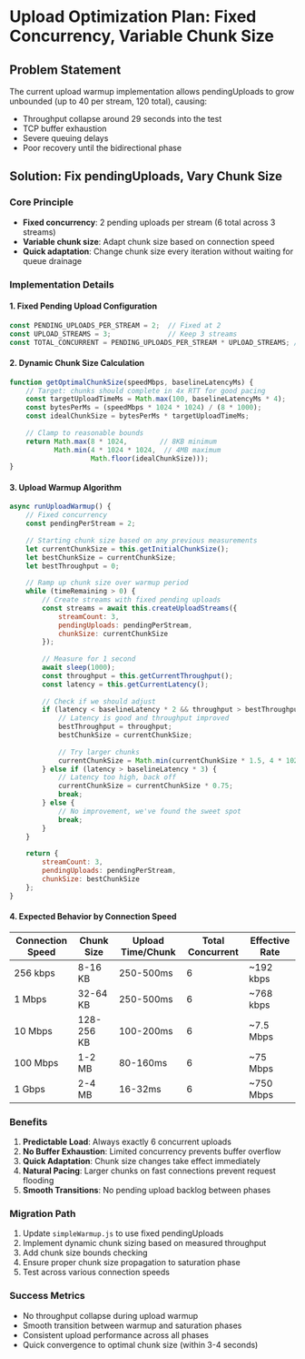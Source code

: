 # Upload Optimization Plan: Fixed Concurrency, Variable Chunk Size

## Problem Statement

The current upload warmup implementation allows pendingUploads to grow unbounded (up to 40 per stream, 120 total), causing:
- Throughput collapse around 29 seconds into the test
- TCP buffer exhaustion
- Severe queuing delays
- Poor recovery until the bidirectional phase

## Solution: Fix pendingUploads, Vary Chunk Size

### Core Principle

- **Fixed concurrency**: 2 pending uploads per stream (6 total across 3 streams)
- **Variable chunk size**: Adapt chunk size based on connection speed
- **Quick adaptation**: Change chunk size every iteration without waiting for queue drainage

### Implementation Details

#### 1. Fixed Pending Upload Configuration

```javascript
const PENDING_UPLOADS_PER_STREAM = 2;  // Fixed at 2
const UPLOAD_STREAMS = 3;              // Keep 3 streams
const TOTAL_CONCURRENT = PENDING_UPLOADS_PER_STREAM * UPLOAD_STREAMS; // 6 total
```

#### 2. Dynamic Chunk Size Calculation

```javascript
function getOptimalChunkSize(speedMbps, baselineLatencyMs) {
    // Target: chunks should complete in 4x RTT for good pacing
    const targetUploadTimeMs = Math.max(100, baselineLatencyMs * 4);
    const bytesPerMs = (speedMbps * 1024 * 1024) / (8 * 1000);
    const idealChunkSize = bytesPerMs * targetUploadTimeMs;
    
    // Clamp to reasonable bounds
    return Math.max(8 * 1024,        // 8KB minimum
           Math.min(4 * 1024 * 1024,  // 4MB maximum
                    Math.floor(idealChunkSize)));
}
```

#### 3. Upload Warmup Algorithm

```javascript
async runUploadWarmup() {
    // Fixed concurrency
    const pendingPerStream = 2;
    
    // Starting chunk size based on any previous measurements
    let currentChunkSize = this.getInitialChunkSize();
    let bestChunkSize = currentChunkSize;
    let bestThroughput = 0;
    
    // Ramp up chunk size over warmup period
    while (timeRemaining > 0) {
        // Create streams with fixed pending uploads
        const streams = await this.createUploadStreams({
            streamCount: 3,
            pendingUploads: pendingPerStream,
            chunkSize: currentChunkSize
        });
        
        // Measure for 1 second
        await sleep(1000);
        const throughput = this.getCurrentThroughput();
        const latency = this.getCurrentLatency();
        
        // Check if we should adjust
        if (latency < baselineLatency * 2 && throughput > bestThroughput) {
            // Latency is good and throughput improved
            bestThroughput = throughput;
            bestChunkSize = currentChunkSize;
            
            // Try larger chunks
            currentChunkSize = Math.min(currentChunkSize * 1.5, 4 * 1024 * 1024);
        } else if (latency > baselineLatency * 3) {
            // Latency too high, back off
            currentChunkSize = currentChunkSize * 0.75;
            break;
        } else {
            // No improvement, we've found the sweet spot
            break;
        }
    }
    
    return {
        streamCount: 3,
        pendingUploads: pendingPerStream,
        chunkSize: bestChunkSize
    };
}
```

#### 4. Expected Behavior by Connection Speed

| Connection Speed | Chunk Size | Upload Time/Chunk | Total Concurrent | Effective Rate |
|-----------------|------------|-------------------|------------------|----------------|
| 256 kbps        | 8-16 KB    | 250-500ms        | 6                | ~192 kbps      |
| 1 Mbps          | 32-64 KB   | 250-500ms        | 6                | ~768 kbps      |
| 10 Mbps         | 128-256 KB | 100-200ms        | 6                | ~7.5 Mbps      |
| 100 Mbps        | 1-2 MB     | 80-160ms         | 6                | ~75 Mbps       |
| 1 Gbps          | 2-4 MB     | 16-32ms          | 6                | ~750 Mbps      |

### Benefits

1. **Predictable Load**: Always exactly 6 concurrent uploads
2. **No Buffer Exhaustion**: Limited concurrency prevents buffer overflow
3. **Quick Adaptation**: Chunk size changes take effect immediately
4. **Natural Pacing**: Larger chunks on fast connections prevent request flooding
5. **Smooth Transitions**: No pending upload backlog between phases

### Migration Path

1. Update `simpleWarmup.js` to use fixed pendingUploads
2. Implement dynamic chunk sizing based on measured throughput
3. Add chunk size bounds checking
4. Ensure proper chunk size propagation to saturation phase
5. Test across various connection speeds

### Success Metrics

- No throughput collapse during upload warmup
- Smooth transition between warmup and saturation phases
- Consistent upload performance across all phases
- Quick convergence to optimal chunk size (within 3-4 seconds)